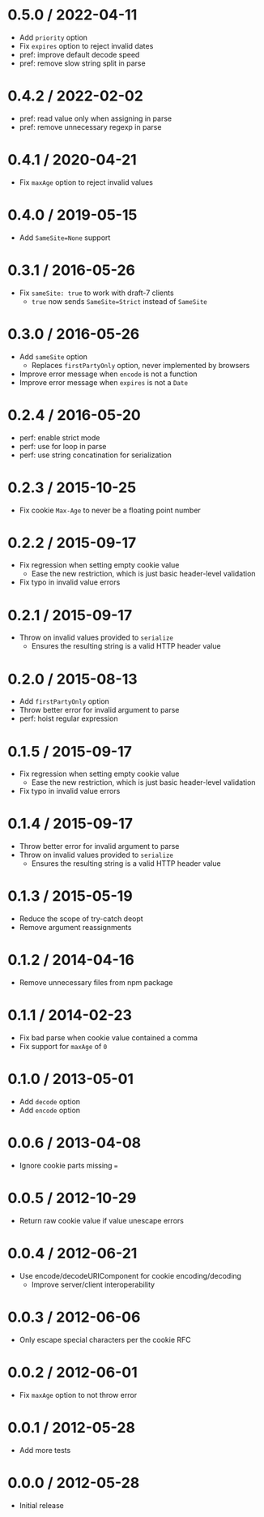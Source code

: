 0.5.0 / 2022-04-11
==================

* Add `priority` option
* Fix `expires` option to reject invalid dates
* pref: improve default decode speed
* pref: remove slow string split in parse

0.4.2 / 2022-02-02
==================

* pref: read value only when assigning in parse
* pref: remove unnecessary regexp in parse

0.4.1 / 2020-04-21
==================

* Fix `maxAge` option to reject invalid values

0.4.0 / 2019-05-15
==================

* Add `SameSite=None` support

0.3.1 / 2016-05-26
==================

* Fix `sameSite: true` to work with draft-7 clients
  - `true` now sends `SameSite=Strict` instead of `SameSite`

0.3.0 / 2016-05-26
==================

* Add `sameSite` option
  - Replaces `firstPartyOnly` option, never implemented by browsers
* Improve error message when `encode` is not a function
* Improve error message when `expires` is not a `Date`

0.2.4 / 2016-05-20
==================

* perf: enable strict mode
* perf: use for loop in parse
* perf: use string concatination for serialization

0.2.3 / 2015-10-25
==================

* Fix cookie `Max-Age` to never be a floating point number

0.2.2 / 2015-09-17
==================

* Fix regression when setting empty cookie value
  - Ease the new restriction, which is just basic header-level validation
* Fix typo in invalid value errors

0.2.1 / 2015-09-17
==================

* Throw on invalid values provided to `serialize`
  - Ensures the resulting string is a valid HTTP header value

0.2.0 / 2015-08-13
==================

* Add `firstPartyOnly` option
* Throw better error for invalid argument to parse
* perf: hoist regular expression

0.1.5 / 2015-09-17
==================

* Fix regression when setting empty cookie value
  - Ease the new restriction, which is just basic header-level validation
* Fix typo in invalid value errors

0.1.4 / 2015-09-17
==================

* Throw better error for invalid argument to parse
* Throw on invalid values provided to `serialize`
  - Ensures the resulting string is a valid HTTP header value

0.1.3 / 2015-05-19
==================

* Reduce the scope of try-catch deopt
* Remove argument reassignments

0.1.2 / 2014-04-16
==================

* Remove unnecessary files from npm package

0.1.1 / 2014-02-23
==================

* Fix bad parse when cookie value contained a comma
* Fix support for `maxAge` of `0`

0.1.0 / 2013-05-01
==================

* Add `decode` option
* Add `encode` option

0.0.6 / 2013-04-08
==================

* Ignore cookie parts missing `=`

0.0.5 / 2012-10-29
==================

* Return raw cookie value if value unescape errors

0.0.4 / 2012-06-21
==================

* Use encode/decodeURIComponent for cookie encoding/decoding
  - Improve server/client interoperability

0.0.3 / 2012-06-06
==================

* Only escape special characters per the cookie RFC

0.0.2 / 2012-06-01
==================

* Fix `maxAge` option to not throw error

0.0.1 / 2012-05-28
==================

* Add more tests

0.0.0 / 2012-05-28
==================

* Initial release
